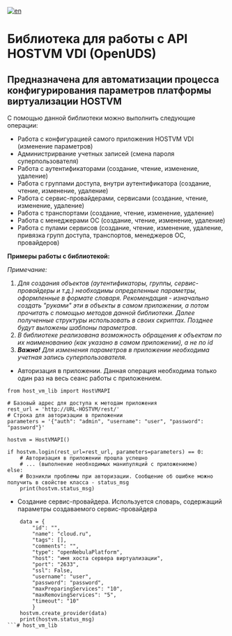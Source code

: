 [![en](https://img.shields.io/badge/lang-en-blue.svg)](https://github.com/debugger1979/host_vm_lib/tree/main/README.md)

# Библиотека для работы с API HOSTVM VDI (OpenUDS)
## Предназначена для автоматизации процесса конфигурирования параметров платформы виртуализации HOSTVM

С помощью данной библиотеки можно выполнить следующие операции:
- Работа с конфигурацией самого приложения HOSTVM VDI (изменение параметров)
- Администрирвание учетных записей (смена пароля суперпользователя)
- Работа с аутентификаторами (создание, чтение, изменение, удаление)
- Работа с группами доступа, внутри аутентификатора (создание, чтение, изменение, удаление)
- Работа с сервис-провайдерами, сервисами (создание, чтение, изменение, удаление)
- Работа с транспортами (создание, чтение, изменение, удаление)
- Работа с менеджерами ОС (создание, чтение, изменение, удаление)
- Работа с пулами сервисов (создание, чтение, изменение, удаление, привязка групп доступа, транспортов, менеджеров ОС, провайдеров)

**Примеры работы с библиотекой:**

_Примечание:_
 1. _Для создания объектов (аутентификаторы, группы, сервис-провайдеры и т.д.) необходимы определенные параметры, оформленные в формате словаря. Рекомендация - изначально создать "руками" эти в объекты в самом приложении, а потом прочитать с помощью методов данной библиотеки. Далее полученные структуры использовать в своих скриптах. Позднее будут выложены шаблоны параметров._
 2. _В библиотеке реализована возможность обращения к объектам по их наименованию (как указано в самом приложении), а не по id_
 3. _**Важно!** Для изменения параметров в приложении необходима учетная запись суперпользователя._

- Авторизация в приложении. Данная операция необходима только один раз на весь сеанс работы с приложением.  

```
from host_vm_lib import HostVMAPI

# Базовый адрес для доступа к методам приложения
rest_url = 'http://URL-HOSTVM/rest/'
# Строка для авторизации в приложении
parameters = '{"auth": "admin", "username": "user", "password": "password"}'

hostvm = HostVMAPI()

if hostvm.login(rest_url=rest_url, parameters=parameters) == 0:
    # Авторизация в приложении прошла успешно
    # ... (выполнение необходимых манипуляций с приложениеме)
else:
    # Возникли проблемы при авторизации. Сообщение об ошибке можно получить в свойстве класса - status_msg
    print(hostvm.status_msg)
```

- Создание сервис-провайдера. Используется словарь, содержащий параметры создаваемого сервис-провайдера 

```
    data = {
        "id": "",
        "name": "cloud.ru",
        "tags": [],
        "comments": "",
        "type": "openNebulaPlatform",
        "host": "имя хоста сервера виртуализации",
        "port": "2633",
        "ssl": False,
        "username": "user",
        "password": "password",
        "maxPreparingServices": "10",
        "maxRemovingServices": "5",
        "timeout": "10"
        }
    hostvm.create_provider(data)
    print(hostvm.status_msg)
```# host_vm_lib
